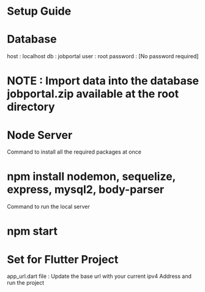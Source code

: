# Setup Guide

# Database
host : localhost
db : jobportal
user : root
password : [No password required]

# NOTE : Import data into the database jobportal.zip available at the root directory 

# Node Server

Command to install all the required packages at once
# npm install nodemon, sequelize, express, mysql2, body-parser

Command to run the local server
# npm start


# Set for Flutter Project
app_url.dart file : Update the base url with your current ipv4 Address and run the project
